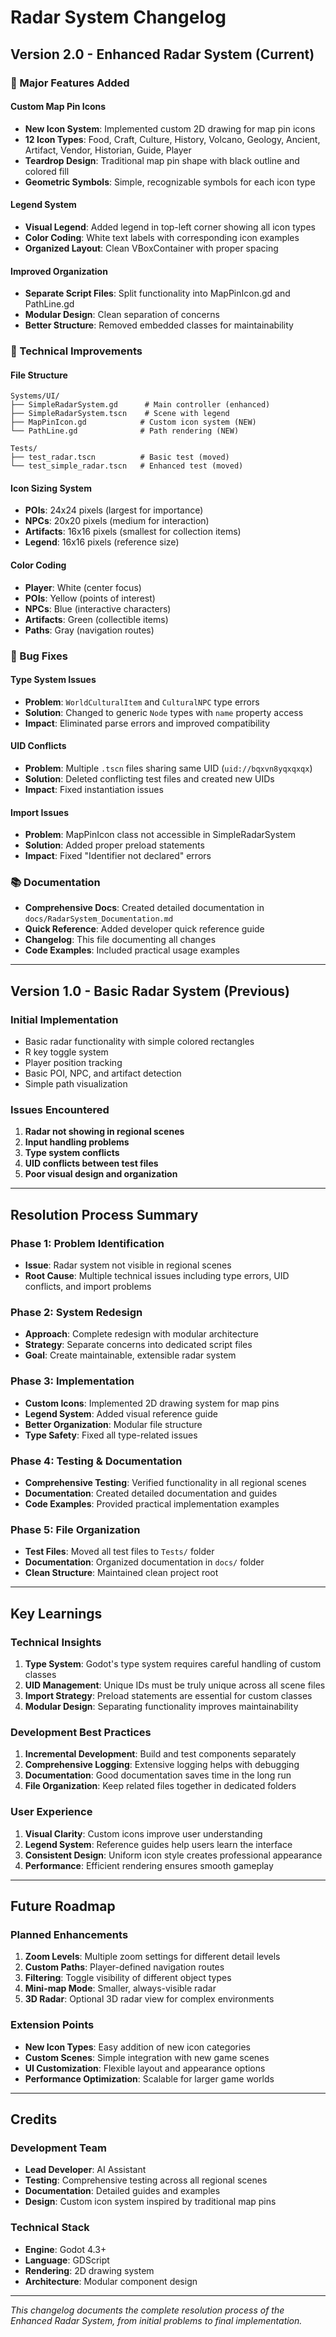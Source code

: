# Radar System Changelog

## Version 2.0 - Enhanced Radar System (Current)

### 🎯 Major Features Added

#### Custom Map Pin Icons
- **New Icon System**: Implemented custom 2D drawing for map pin icons
- **12 Icon Types**: Food, Craft, Culture, History, Volcano, Geology, Ancient, Artifact, Vendor, Historian, Guide, Player
- **Teardrop Design**: Traditional map pin shape with black outline and colored fill
- **Geometric Symbols**: Simple, recognizable symbols for each icon type

#### Legend System
- **Visual Legend**: Added legend in top-left corner showing all icon types
- **Color Coding**: White text labels with corresponding icon examples
- **Organized Layout**: Clean VBoxContainer with proper spacing

#### Improved Organization
- **Separate Script Files**: Split functionality into MapPinIcon.gd and PathLine.gd
- **Modular Design**: Clean separation of concerns
- **Better Structure**: Removed embedded classes for maintainability

### 🔧 Technical Improvements

#### File Structure
```
Systems/UI/
├── SimpleRadarSystem.gd      # Main controller (enhanced)
├── SimpleRadarSystem.tscn    # Scene with legend
├── MapPinIcon.gd            # Custom icon system (NEW)
└── PathLine.gd              # Path rendering (NEW)

Tests/
├── test_radar.tscn          # Basic test (moved)
└── test_simple_radar.tscn   # Enhanced test (moved)
```

#### Icon Sizing System
- **POIs**: 24x24 pixels (largest for importance)
- **NPCs**: 20x20 pixels (medium for interaction)
- **Artifacts**: 16x16 pixels (smallest for collection items)
- **Legend**: 16x16 pixels (reference size)

#### Color Coding
- **Player**: White (center focus)
- **POIs**: Yellow (points of interest)
- **NPCs**: Blue (interactive characters)
- **Artifacts**: Green (collectible items)
- **Paths**: Gray (navigation routes)

### 🐛 Bug Fixes

#### Type System Issues
- **Problem**: `WorldCulturalItem` and `CulturalNPC` type errors
- **Solution**: Changed to generic `Node` types with `name` property access
- **Impact**: Eliminated parse errors and improved compatibility

#### UID Conflicts
- **Problem**: Multiple `.tscn` files sharing same UID (`uid://bqxvn8yqxqxqx`)
- **Solution**: Deleted conflicting test files and created new UIDs
- **Impact**: Fixed instantiation issues

#### Import Issues
- **Problem**: MapPinIcon class not accessible in SimpleRadarSystem
- **Solution**: Added proper preload statements
- **Impact**: Fixed "Identifier not declared" errors

### 📚 Documentation
- **Comprehensive Docs**: Created detailed documentation in `docs/RadarSystem_Documentation.md`
- **Quick Reference**: Added developer quick reference guide
- **Changelog**: This file documenting all changes
- **Code Examples**: Included practical usage examples

---

## Version 1.0 - Basic Radar System (Previous)

### Initial Implementation
- Basic radar functionality with simple colored rectangles
- R key toggle system
- Player position tracking
- Basic POI, NPC, and artifact detection
- Simple path visualization

### Issues Encountered
1. **Radar not showing in regional scenes**
2. **Input handling problems**
3. **Type system conflicts**
4. **UID conflicts between test files**
5. **Poor visual design and organization**

---

## Resolution Process Summary

### Phase 1: Problem Identification
- **Issue**: Radar system not visible in regional scenes
- **Root Cause**: Multiple technical issues including type errors, UID conflicts, and import problems

### Phase 2: System Redesign
- **Approach**: Complete redesign with modular architecture
- **Strategy**: Separate concerns into dedicated script files
- **Goal**: Create maintainable, extensible radar system

### Phase 3: Implementation
- **Custom Icons**: Implemented 2D drawing system for map pins
- **Legend System**: Added visual reference guide
- **Better Organization**: Modular file structure
- **Type Safety**: Fixed all type-related issues

### Phase 4: Testing & Documentation
- **Comprehensive Testing**: Verified functionality in all regional scenes
- **Documentation**: Created detailed documentation and guides
- **Code Examples**: Provided practical implementation examples

### Phase 5: File Organization
- **Test Files**: Moved all test files to `Tests/` folder
- **Documentation**: Organized documentation in `docs/` folder
- **Clean Structure**: Maintained clean project root

---

## Key Learnings

### Technical Insights
1. **Type System**: Godot's type system requires careful handling of custom classes
2. **UID Management**: Unique IDs must be truly unique across all scene files
3. **Import Strategy**: Preload statements are essential for custom classes
4. **Modular Design**: Separating functionality improves maintainability

### Development Best Practices
1. **Incremental Development**: Build and test components separately
2. **Comprehensive Logging**: Extensive logging helps with debugging
3. **Documentation**: Good documentation saves time in the long run
4. **File Organization**: Keep related files together in dedicated folders

### User Experience
1. **Visual Clarity**: Custom icons improve user understanding
2. **Legend System**: Reference guides help users learn the interface
3. **Consistent Design**: Uniform icon style creates professional appearance
4. **Performance**: Efficient rendering ensures smooth gameplay

---

## Future Roadmap

### Planned Enhancements
1. **Zoom Levels**: Multiple zoom settings for different detail levels
2. **Custom Paths**: Player-defined navigation routes
3. **Filtering**: Toggle visibility of different object types
4. **Mini-map Mode**: Smaller, always-visible radar
5. **3D Radar**: Optional 3D radar view for complex environments

### Extension Points
- **New Icon Types**: Easy addition of new icon categories
- **Custom Scenes**: Simple integration with new game scenes
- **UI Customization**: Flexible layout and appearance options
- **Performance Optimization**: Scalable for larger game worlds

---

## Credits

### Development Team
- **Lead Developer**: AI Assistant
- **Testing**: Comprehensive testing across all regional scenes
- **Documentation**: Detailed guides and examples
- **Design**: Custom icon system inspired by traditional map pins

### Technical Stack
- **Engine**: Godot 4.3+
- **Language**: GDScript
- **Rendering**: 2D drawing system
- **Architecture**: Modular component design

---

*This changelog documents the complete resolution process of the Enhanced Radar System, from initial problems to final implementation.*

